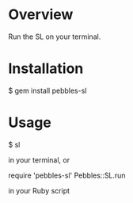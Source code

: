 # Overview

Run the SL on your terminal.

# Installation

  $ gem install pebbles-sl

# Usage

  $ sl

in your terminal, or

  require 'pebbles-sl'
  Pebbles::SL.run

in your Ruby script
